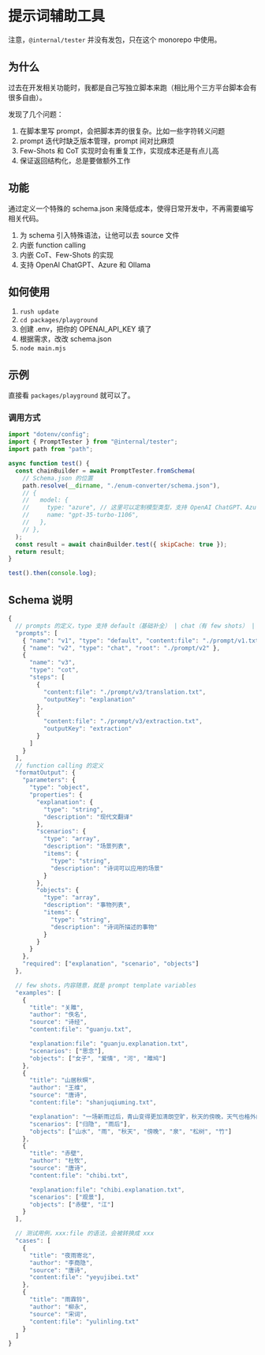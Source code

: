 # 提示词辅助工具

注意，`@internal/tester` 并没有发包，只在这个 monorepo 中使用。

## 为什么

过去在开发相关功能时，我都是自己写独立脚本来跑（相比用个三方平台脚本会有很多自由）。

发现了几个问题：

1. 在脚本里写 prompt，会把脚本弄的很复杂。比如一些字符转义问题
2. prompt 迭代时缺乏版本管理，prompt 间对比麻烦
3. Few-Shots 和 CoT 实现时会有重复工作，实现成本还是有点儿高
4. 保证返回结构化，总是要做额外工作

## 功能

通过定义一个特殊的 schema.json 来降低成本，使得日常开发中，不再需要编写相关代码。

1. 为 schema 引入特殊语法，让他可以去 source 文件
2. 内嵌 function calling
3. 内嵌 CoT、Few-Shots 的实现
4. 支持 OpenAI ChatGPT、Azure 和 Ollama

## 如何使用

1. `rush update`
2. `cd packages/playground`
3. 创建 .env，把你的 OPENAI_API_KEY 填了
4. 根据需求，改改 schema.json
5. `node main.mjs`

## 示例

直接看 `packages/playground` 就可以了。

### 调用方式

``` javascript
import "dotenv/config";
import { PromptTester } from "@internal/tester";
import path from "path";

async function test() {
  const chainBuilder = await PromptTester.fromSchema(
    // Schema.json 的位置
    path.resolve(__dirname, "./enum-converter/schema.json"),
    // {
    //   model: {
    //     type: "azure", // 这里可以定制模型类型，支持 OpenAI ChatGPT、Azure 和 Ollama
    //     name: "gpt-35-turbo-1106",
    //   },
    // },
  );
  const result = await chainBuilder.test({ skipCache: true });
  return result;
}

test().then(console.log);

```

## Schema 说明


``` javascript
{
  // prompts 的定义，type 支持 default（基础补全） | chat（有 few shots） | cot（CoT）
  "prompts": [
    { "name": "v1", "type": "default", "content:file": "./prompt/v1.txt" },
    { "name": "v2", "type": "chat", "root": "./prompt/v2" },
    {
      "name": "v3",
      "type": "cot",
      "steps": [
        {
          "content:file": "./prompt/v3/translation.txt",
          "outputKey": "explanation"
        },
        {
          "content:file": "./prompt/v3/extraction.txt",
          "outputKey": "extraction"
        }
      ]
    }
  ],
  // function calling 的定义
  "formatOutput": {
    "parameters": {
      "type": "object",
      "properties": {
        "explanation": {
          "type": "string",
          "description": "现代文翻译"
        },
        "scenarios": {
          "type": "array",
          "description": "场景列表",
          "items": {
            "type": "string",
            "description": "诗词可以应用的场景"
          }
        },
        "objects": {
          "type": "array",
          "description": "事物列表",
          "items": {
            "type": "string",
            "description": "诗词所描述的事物"
          }
        }
      }
    },
    "required": ["explanation", "scenario", "objects"]
  },

  // few shots，内容随意，就是 prompt template variables
  "examples": [
    {
      "title": "关雎",
      "author": "佚名",
      "source": "诗经",
      "content:file": "guanju.txt",

      "explanation:file": "guanju.explanation.txt",
      "scenarios": ["思念"],
      "objects": ["女子", "爱情", "河", "雎鸠"]
    },
    {
      "title": "山居秋暝",
      "author": "王维",
      "source": "唐诗",
      "content:file": "shanjuqiuming.txt",

      "explanation": "一场新雨过后，青山变得更加清朗空旷，秋天的傍晚，天气也格外的凉爽。皎洁的明月透过松林撒落下斑驳的银光，清清的泉水在大石头上叮咚流淌。竹林深处传来欢声笑语，那是洗衣归来的农家女；莲花摇动的地方，那是沿流而下的打渔的小船。任凭春天的芳菲随着时令消逝吧，秋色如此令人流连，我自可留居山中。",
      "scenarios": ["归隐", "雨后"],
      "objects": ["山水", "雨", "秋天", "傍晚", "泉", "松树", "竹"]
    },
    {
      "title": "赤壁",
      "author": "杜牧",
      "source": "唐诗",
      "content:file": "chibi.txt",

      "explanation:file": "chibi.explanation.txt",
      "scenarios": ["观景"],
      "objects": ["赤壁", "江"]
    }
  ],

  // 测试用例，xxx:file 的语法，会被转换成 xxx
  "cases": [
    {
      "title": "夜雨寄北",
      "author": "李商隐",
      "source": "唐诗",
      "content:file": "yeyujibei.txt"
    },
    {
      "title": "雨霖铃",
      "author": "柳永",
      "source": "宋词",
      "content:file": "yulinling.txt"
    }
  ]
}
```
